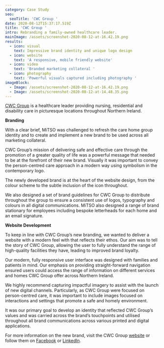 ```yaml
---
category: Case Study
seo:
  seoTitle: 'CWC Group '
date: 2020-08-12T15:37:17.519Z
title: 'CWC Group '
intro: Rebranding a family-owned healthcare leader.
mainImage: /assets/screenshot-2020-08-12-at-16.42.19.png
results:
  - icon: visual
    text: Impressive brand identity and unique logo design
  - icon: website
    text: 'A responsive, mobile friendly website'
  - icon: video
    text: 'Branded marketing collateral '
  - icon: photography
    text: 'Powerful visuals captured including photography '
imageBlock:
  - Image: /assets/screenshot-2020-08-12-at-16.42.19.png
  - Image: /assets/screenshot-2020-08-12-at-14.48.35.png
---
```

[CWC Group](www.cwcgroup.org) is a healthcare leader providing nursing, residential and disability care in picturesque locations throughout Northern Ireland.

**Branding**

With a clear brief, MiTSO was challenged to refresh the care home group identity and to create and implement a new brand to be used across all marketing collateral. 

CWC Group’s mission of delivering safe and effective care through the promotion of a greater quality of life was a powerful message that needed to be at the forefront of their new brand. Visually it was important to convey the person-centred care approach in a modern way using symbolism in the contemporary logo. 

The newly developed brand is at the heart of the website design, from the colour scheme to the subtle inclusion of the icon throughout. 

We also designed a set of brand guidelines for CWC Group to distribute throughout the group to ensure a consistent use of logos, typography and colours in all digital communications. MiTSO also designed a range of brand stationary for employees including bespoke letterheads for each home and an email signature. 

**Website Development** 

To keep in line with CWC Group’s new branding, we wanted to deliver a website with a modern feel with that reflects their ethos. Our aim was to tell the story of CWC Group, allowing the user to fully understand the range of high-quality facilities they have, leading to improved brand loyalty. 

Our modern, fully responsive user interface was designed with families and patients in mind. Our emphasis on providing straight-forward navigation ensured users could access the range of information on different services and homes CWC Group offer across Northern Ireland. 

We highly recommend capturing impactful imagery to assist with the launch of new digital channels. Particularly, as CWC Group were focused on person-centred care, it was important to include images focused on interactions and settings that promote a safe and homely environment. 

It was our primary goal to develop an identity that reflected CWC Group’s values and was carried across the brand’s touchpoints and utilised throughout all brand communications across various printed and digital applications.  

For more information on the new brand, visit the CWC Group [website](www.cwcgroup.org) or follow them on [Facebook](https://www.facebook.com/cwcgroupni) or [LinkedIn](https://www.linkedin.com/company/the-cwc-group/).
